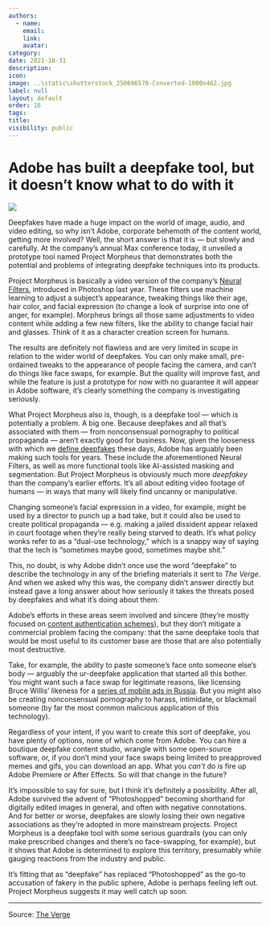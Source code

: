 ```yaml
---
authors:
  - name: 
    email: 
    link:
    avatar: 
category:
date: 2021-10-31
description:
icon:
image: ..\static\shutterstock_250696570-Converted-1000x462.jpg
label: null
layout: default
order: 16
tags:
title:
visibility: public
---
```


# Adobe has built a deepfake tool, but it doesn’t know what to do with it

![](https://cdn.vox-cdn.com/uploads/chorus_image/image/70052463/adobe_project_morpheus.0.gif)

Deepfakes have made a huge impact on the world of image, audio, and video editing, so why isn’t Adobe, corporate behemoth of the content world, getting more involved? Well, the short answer is that it is — but slowly and carefully. At the company’s annual Max conference today, it unveiled a prototype tool named Project Morpheus that demonstrates both the potential and problems of integrating deepfake techniques into its products.

Project Morpheus is basically a video version of the company’s [Neural Filters](https://www.theverge.com/2020/10/20/21517616/adobe-photoshop-ai-neural-filters-beta-launch-machine-learning), introduced in Photoshop last year. These filters use machine learning to adjust a subject’s appearance, tweaking things like their age, hair color, and facial expression (to change a look of surprise into one of anger, for example). Morpheus brings all those same adjustments to video content while adding a few new filters, like the ability to change facial hair and glasses. Think of it as a character creation screen for humans.

The results are definitely not flawless and are very limited in scope in relation to the wider world of deepfakes. You can only make small, pre-ordained tweaks to the appearance of people facing the camera, and can’t do things like face swaps, for example. But the quality will improve fast, and while the feature is just a prototype for now with no guarantee it will appear in Adobe software, it’s clearly something the company is investigating seriously.

What Project Morpheus also is, though, is a deepfake tool — which is potentially a problem. A big one. Because deepfakes and all that’s associated with them — from nonconsensual pornography to political propaganda — aren’t exactly good for business.
Now, given the looseness with which we [define deepfakes](https://www.theverge.com/2018/5/22/17380306/deepfake-definition-ai-manipulation-fake-news) these days, Adobe has arguably been making such tools for years. These include the aforementioned Neural Filters, as well as more functional tools like AI-assisted masking and segmentation. But Project Morpheus is obviously much more _deepfakey_ than the company’s earlier efforts. It’s all about editing video footage of humans — in ways that many will likely find uncanny or manipulative.

Changing someone’s facial expression in a video, for example, might be used by a director to punch up a bad take, but it could also be used to create political propaganda — e.g. making a jailed dissident appear relaxed in court footage when they’re really being starved to death. It’s what policy wonks refer to as a “dual-use technology,” which is a snappy way of saying that the tech is “sometimes maybe good, sometimes maybe shit.”

This, no doubt, is why Adobe didn’t once use the word “deepfake” to describe the technology in any of the briefing materials it sent to _The Verge_. And when we asked why this was, the company didn’t answer directly but instead gave a long answer about how seriously it takes the threats posed by deepfakes and what it’s doing about them.

Adobe’s efforts in these areas seem involved and sincere (they’re mostly focused on [content authentication schemes](https://www.slashgear.com/adobe-expands-content-authenticity-initiative-tools-to-fight-misinformation-26696717/)), but they don’t mitigate a commercial problem facing the company: that the same deepfake tools that would be most useful to its customer base are those that are also potentially most destructive.

Take, for example, the ability to paste someone’s face onto someone else’s body — arguably the ur-deepfake application that started all this bother. You might want such a face swap for legitimate reasons, like licensing Bruce Willis’ likeness for a [series of mobile ads in Russia](https://www.inputmag.com/culture/bruce-willis-licensed-his-deepfake-for-a-series-of-russian-mobile-carrier-ads). But you might also be creating nonconsensual pornography to harass, intimidate, or blackmail someone (by far the most common malicious application of this technology).

Regardless of your intent, if you want to create this sort of deepfake, you have plenty of options, none of which come from Adobe. You can hire a boutique deepfake content studio, wrangle with some open-source software, or, if you don’t mind your face swaps being limited to preapproved memes and gifs, you can download an app. What you _can’t_ do is fire up Adobe Premiere or After Effects. So will that change in the future?

It’s impossible to say for sure, but I think it’s definitely a possibility. After all, Adobe survived the advent of “Photoshopped” becoming shorthand for digitally edited images in general, and often with negative connotations. And for better or worse, deepfakes are slowly losing their own negative associations as they’re adopted in more mainstream projects. Project Morpheus is a deepfake tool with some serious guardrails (you can only make prescribed changes and there’s no face-swapping, for example), but it shows that Adobe is determined to explore this territory, presumably while gauging reactions from the industry and public.

It’s fitting that as “deepfake” has replaced “Photoshopped” as the go-to accusation of fakery in the public sphere, Adobe is perhaps feeling left out. Project Morpheus suggests it may well catch up soon.

---
Source: [The Verge](https://www.theverge.com/2021/10/27/22748508/adobe-deepfake-tool-max-project-morpheus)

